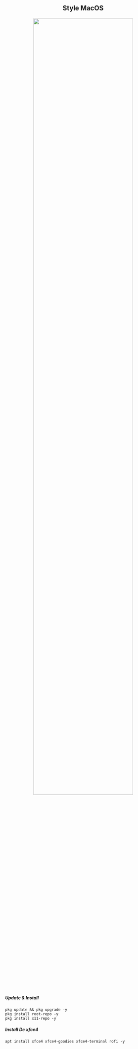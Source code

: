 <h2><p align="center">Style MacOS</p></h2>

<p align="center">
<img width="80%" src="https://encrypted-tbn0.gstatic.com/images?q=tbn:ANd9GcT5O_qBedlyFdF3DqM_hXvI9qkj-4zTGXF8Hg&usqp=CAU">
</p>

##### Update & Install
```
pkg update && pkg upgrade -y
pkg install root-repo -y
pkg install x11-repo -y
```
##### Install De xfce4
```
apt install xfce4 xfce4-goodies xfce4-terminal rofi -y
```
